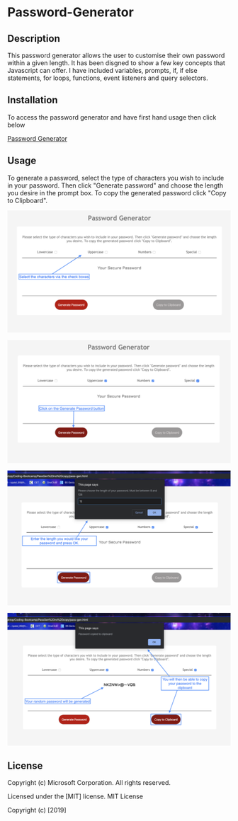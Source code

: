 # Password-Generator

## Description

This password generator allows the user to customise their own password within a given length.
It has been disgned to show a few key concepts that Javascript can offer. I have included variables, prompts, if, if else statements, for loops, functions, event listeners and query selectors.

## Installation

To access the password generator and have first hand usage then click below 

[Password Generator](https://nils224.github.io/Password-Generator/Develop/index.html)

## Usage
To generate a password, select the type of characters you wish to include in your password.
Then click "Generate password" and choose the length you desire in the prompt box.
To copy the generated password click "Copy to Clipboard".

![screenshot](Assets/Screenshot-1.png)

![screenshot](Assets/Screenshot-2.png)

![screenshot](Assets/Screenshot-3.png)

![screenshot](Assets/Screenshot-4.png)

## License

Copyright (c) Microsoft Corporation. All rights reserved.

Licensed under the [MIT] license.
MIT License

Copyright (c) [2019]

